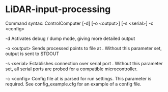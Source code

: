 # LiDAR-input-processing

Command syntax: ControlComputer [-d] [-o \<output\>] [-s \<serial\>] -c \<config\>

  -d
    Activates debug / dump mode, giving more detailed output
  
  -o \<output\>
    Sends processed points to file at <output>. Without this parameter set, output is sent to STDOUT
  
  -s \<serial\>
    Establishes connection over serial port <serial>. Without this parameter set, all serial ports are probed for a compatible microcontroller.
  
  -c \<config\>
    Config file at <config> is parsed for run settings. This parameter is required. See config_example.cfg for an example of a config file.
